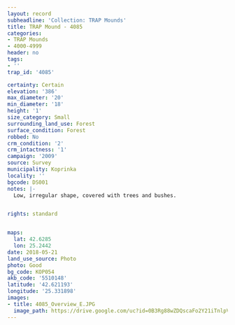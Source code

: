 ```yaml
---
layout: record
subheadline: 'Collection: TRAP Mounds'
title: TRAP Mound - 4085
categories:
- TRAP Mounds
- 4000-4999
header: no
tags:
- ''
trap_id: '4085'

certainty: Certain
elevation: '386'
max_diameter: '20'
min_diameter: '18'
height: '1'
size_category: Small
surrounding_land_use: Forest
surface_condition: Forest
robbed: No
crm_condition: '2'
crm_intactness: '1'
campaign: '2009'
source: Survey
municipality: Koprinka
locality: ''
bgcode: DS001
notes: |-
  Low, irregular shape, covered with trees and bushes.


rights: standard


maps:
  lat: 42.6285
  lon: 25.2442
date: 2018-05-21
land_use_source: Photo
photo: Good
bg_code: КОР054
akb_code: '5510148'
latitude: '42.621193'
longitude: '25.331898'
images:
- title: 4085_Overview_E.JPG
  image_path: https://drive.google.com/uc?id=0B3Rg88wZDQscaFo2Y21iTnlpVjA
---
```

